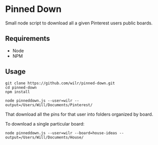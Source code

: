 # Pinned Down

Small node script to download all a given Pinterest users public boards.

## Requirements

- Node
- NPM

## Usage

	git clone https://github.com/wilr/pinned-down.git
	cd pinned-down
	npm install

	node pinneddown.js --user=wilr --output=/Users/Will/Documents/Pinterest/

That download all the pins for that user into folders organized by board.

To download a single particular board:

	node pinneddown.js --user=wilr --board=house-ideas --output=/Users/Will/Documents/House/